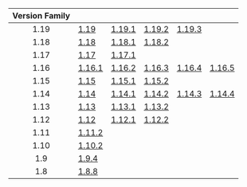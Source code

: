 | Version Family | | | | | |
|:---:|---|---|---|---|---|
| 1.19 | [1.19](https://github.com/BaldGang/spigot-build/releases/download/20230225/spigot-1.19.jar) | [1.19.1](https://github.com/BaldGang/spigot-build/releases/download/20230225/spigot-1.19.1.jar) | [1.19.2](https://github.com/BaldGang/spigot-build/releases/download/20230225/spigot-1.19.2.jar) | [1.19.3](https://github.com/BaldGang/spigot-build/releases/download/20230225/spigot-1.19.3.jar) | |
| 1.18 | [1.18](https://github.com/BaldGang/spigot-build/releases/download/20230225/spigot-1.18.jar) | [1.18.1](https://github.com/BaldGang/spigot-build/releases/download/20230225/spigot-1.18.1.jar) | [1.18.2](https://github.com/BaldGang/spigot-build/releases/download/20230225/spigot-1.18.2.jar) | | |
| 1.17 | [1.17](https://github.com/BaldGang/spigot-build/releases/download/20230225/spigot-1.17.jar) | [1.17.1](https://github.com/BaldGang/spigot-build/releases/download/20230225/spigot-1.17.1.jar) | | | |
| 1.16 | [1.16.1](https://github.com/BaldGang/spigot-build/releases/download/20230225/spigot-1.16.1.jar) | [1.16.2](https://github.com/BaldGang/spigot-build/releases/download/20230225/spigot-1.16.2.jar) | [1.16.3](https://github.com/BaldGang/spigot-build/releases/download/20230225/spigot-1.16.3.jar) | [1.16.4](https://github.com/BaldGang/spigot-build/releases/download/20230225/spigot-1.16.4.jar) | [1.16.5](https://github.com/BaldGang/spigot-build/releases/download/20230225/spigot-1.16.5.jar) |
| 1.15 | [1.15](https://github.com/BaldGang/spigot-build/releases/download/20230225/spigot-1.15.jar) | [1.15.1](https://github.com/BaldGang/spigot-build/releases/download/20230225/spigot-1.15.1.jar) | [1.15.2](https://github.com/BaldGang/spigot-build/releases/download/20230225/spigot-1.15.2.jar) | | |
| 1.14 | [1.14](https://github.com/BaldGang/spigot-build/releases/download/20230225/spigot-1.14.jar) | [1.14.1](https://github.com/BaldGang/spigot-build/releases/download/20230225/spigot-1.14.1.jar) | [1.14.2](https://github.com/BaldGang/spigot-build/releases/download/20230225/spigot-1.14.2.jar) | [1.14.3](https://github.com/BaldGang/spigot-build/releases/download/20230225/spigot-1.14.3.jar) | [1.14.4](https://github.com/BaldGang/spigot-build/releases/download/20230225/spigot-1.14.4.jar) |
| 1.13 | [1.13](https://github.com/BaldGang/spigot-build/releases/download/20230225/spigot-1.13.jar) | [1.13.1](https://github.com/BaldGang/spigot-build/releases/download/20230225/spigot-1.13.1.jar) | [1.13.2](https://github.com/BaldGang/spigot-build/releases/download/20230225/spigot-1.13.2.jar) | | |
| 1.12 | [1.12](https://github.com/BaldGang/spigot-build/releases/download/20230225/spigot-1.12.jar) | [1.12.1](https://github.com/BaldGang/spigot-build/releases/download/20230225/spigot-1.12.1.jar) | [1.12.2](https://github.com/BaldGang/spigot-build/releases/download/20230225/spigot-1.12.2.jar) | | |
| 1.11 | [1.11.2](https://github.com/BaldGang/spigot-build/releases/download/20230225/spigot-1.11.2.jar) | | | | |
| 1.10 | [1.10.2](https://github.com/BaldGang/spigot-build/releases/download/20230225/spigot-1.10.2.jar) | | | | |
| 1.9 | [1.9.4](https://github.com/BaldGang/spigot-build/releases/download/20230225/spigot-1.9.4.jar) | | | | |
| 1.8 | [1.8.8](https://github.com/BaldGang/spigot-build/releases/download/20230225/spigot-1.8.8.jar) | | | | |
